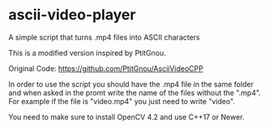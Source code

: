 # ascii-video-player
A simple script that turns .mp4 files into ASCII characters

This is a modified version inspired by PtitGnou.

Original Code: https://github.com/PtitGnou/AsciiVideoCPP

In order to use the script you should have the .mp4 file in the same folder and when asked in the promt write the name of the files without the ".mp4". For example if the file is "video.mp4" you just need to write "video".

You need to make sure to install OpenCV 4.2 and use C++17 or Newer.
